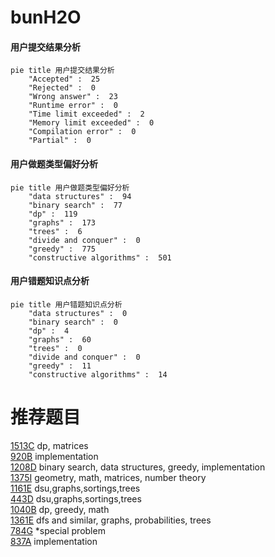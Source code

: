 # bunH2O

<!-- tabs:start -->



#### **用户提交结果分析**

```mermaid
pie title 用户提交结果分析
    "Accepted" :  25
    "Rejected" :  0
    "Wrong answer" :  23
    "Runtime error" :  0
    "Time limit exceeded" :  2
    "Memory limit exceeded" :  0
    "Compilation error" :  0
    "Partial" :  0
```

#### **用户做题类型偏好分析**

```mermaid
pie title 用户做题类型偏好分析
    "data structures" :  94
    "binary search" :  77
    "dp" :  119
    "graphs" :  173
    "trees" :  6
    "divide and conquer" :  0
    "greedy" :  775
    "constructive algorithms" :  501
```
#### **用户错题知识点分析**

```mermaid
pie title 用户错题知识点分析
    "data structures" :  0
    "binary search" :  0
    "dp" :  4
    "graphs" :  60
    "trees" :  0
    "divide and conquer" :  0
    "greedy" :  11
    "constructive algorithms" :  14
```



<!-- tabs:end -->
# 推荐题目
[1513C](https://codeforces.com/contest/1513/problem/C)		dp,
                        matrices		  
[920B](https://codeforces.com/contest/920/problem/B)		implementation		  
[1208D](https://codeforces.com/contest/1208/problem/D)		binary search,
                        data structures,
                        greedy,
                        implementation		  
[1375I](https://codeforces.com/contest/1375/problem/I)		geometry,
                        math,
                        matrices,
                        number theory		  
[1161E](https://codeforces.com/contest/1161/problem/E)		dsu,graphs,sortings,trees		  
[443D](https://codeforces.com/contest/443/problem/D)		dsu,graphs,sortings,trees		  
[1040B](https://codeforces.com/contest/1040/problem/B)		dp,
                        greedy,
                        math		  
[1361E](https://codeforces.com/contest/1361/problem/E)		dfs and similar,
                        graphs,
                        probabilities,
                        trees		  
[784G](https://codeforces.com/contest/784/problem/G)		*special problem		  
[837A](https://codeforces.com/contest/837/problem/A)		implementation		  
